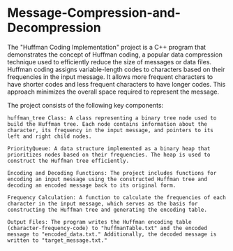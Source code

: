 # Message-Compression-and-Decompression
The "Huffman Coding Implementation" project is a C++ program that demonstrates the concept of Huffman coding, a popular data compression technique used to efficiently reduce the size of messages or data files. Huffman coding assigns variable-length codes to characters based on their frequencies in the input message. It allows more frequent characters to have shorter codes and less frequent characters to have longer codes. This approach minimizes the overall space required to represent the message.

The project consists of the following key components:

    huffman_tree Class: A class representing a binary tree node used to build the Huffman tree. Each node contains information about the character, its frequency in the input message, and pointers to its left and right child nodes.

    PriorityQueue: A data structure implemented as a binary heap that prioritizes nodes based on their frequencies. The heap is used to construct the Huffman tree efficiently.

    Encoding and Decoding Functions: The project includes functions for encoding an input message using the constructed Huffman tree and decoding an encoded message back to its original form.

    Frequency Calculation: A function to calculate the frequencies of each character in the input message, which serves as the basis for constructing the Huffman tree and generating the encoding table.

    Output Files: The program writes the Huffman encoding table (character-frequency-code) to "huffmanTable.txt" and the encoded message to "encoded_data.txt." Additionally, the decoded message is written to "target_message.txt."
